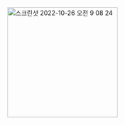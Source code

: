 <img width="248" alt="스크린샷 2022-10-26 오전 9 08 24" src="https://user-images.githubusercontent.com/84453688/197912289-6a8e21a0-7bf6-42c0-a9ae-5a95b5114ee6.png">
